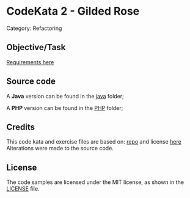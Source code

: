 # CodeKata 2 - Gilded Rose
Category: Refactoring

## Objective/Task
[Requirements here](requirements.md)

## Source code

A **Java** version can be found in the [java](java) folder;

A **PHP** version can be found in the [PHP](PHP) folder;

## Credits
This code kata and exercise files are based on: [repo](https://github.com/emilybache/GildedRose-Refactoring-Kata) and license [here](https://github.com/emilybache/GildedRose-Refactoring-Kata/blob/master/license.txt)
Alterations were made to the source code.

## License
The code samples are licensed under the MIT license, as shown in the [LICENSE](/LICENSE) file.
